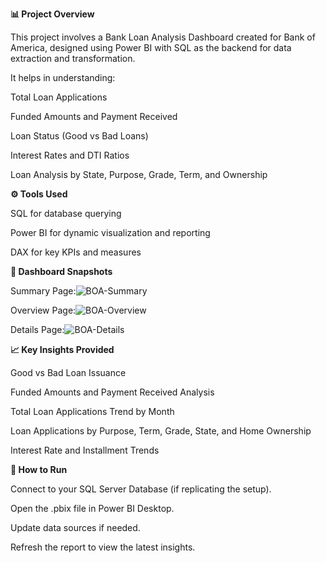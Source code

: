 **📊 Project Overview**

This project involves a Bank Loan Analysis Dashboard created for Bank of America, designed using Power BI with SQL as the backend for data extraction and transformation.

It helps in understanding:

Total Loan Applications

Funded Amounts and Payment Received

Loan Status (Good vs Bad Loans)

Interest Rates and DTI Ratios

Loan Analysis by State, Purpose, Grade, Term, and Ownership

**⚙️ Tools Used**

SQL for database querying

Power BI for dynamic visualization and reporting

DAX for key KPIs and measures

**🚀 Dashboard Snapshots**

Summary Page:![BOA-Summary](https://github.com/user-attachments/assets/1a514cf6-3f5f-413d-98cf-76e2819f3e31)


Overview Page:![BOA-Overview](https://github.com/user-attachments/assets/bad9dec5-6199-4aba-a110-6c8e24ccadf1)


Details Page:![BOA-Details](https://github.com/user-attachments/assets/c9782f13-9c4a-4ee2-a4c6-c98d68875753)



**📈 Key Insights Provided**

Good vs Bad Loan Issuance

Funded Amounts and Payment Received Analysis

Total Loan Applications Trend by Month

Loan Applications by Purpose, Term, Grade, State, and Home Ownership

Interest Rate and Installment Trends

**📂 How to Run**

Connect to your SQL Server Database (if replicating the setup).

Open the .pbix file in Power BI Desktop.

Update data sources if needed.

Refresh the report to view the latest insights.
